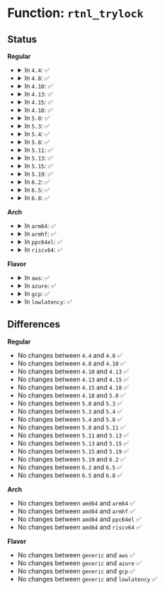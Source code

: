 # Function: <code>rtnl_trylock</code>

## Status
<b>Regular</b>
<ul>
<li>
<details>
<summary>In <code>4.4</code>: ✅</summary>

```c
int rtnl_trylock();
```

**Collision:** Unique Global

**Inline:** No

**Transformation:** False

**Instances:**

```
In net/core/rtnetlink.c (ffffffff81729d00)
Location: net/core/rtnetlink.c:86
Inline: False
Direct callers:
  - net/core/net-sysfs.c:set_tx_maxrate
  - net/ipv4/devinet.c:devinet_sysctl_forward
  - net/ipv6/addrconf.c:addrconf_sysctl_stable_secret
  - net/ipv6/addrconf.c:addrconf_sysctl_ignore_routes_with_linkdown
  - net/ipv6/addrconf.c:addrconf_sysctl_proxy_ndp
  - net/ipv6/addrconf.c:addrconf_sysctl_forward
  - net/ipv6/addrconf.c:addrconf_sysctl_disable
```
**Symbols:**

```
ffffffff81729d00-ffffffff81729d17: rtnl_trylock (STB_GLOBAL)
```
</details>
</li>
<li>
<details>
<summary>In <code>4.8</code>: ✅</summary>

```c
int rtnl_trylock();
```

**Collision:** Unique Global

**Inline:** No

**Transformation:** False

**Instances:**

```
In net/core/rtnetlink.c (ffffffff81793840)
Location: net/core/rtnetlink.c:108
Inline: False
Direct callers:
  - net/core/net-sysfs.c:set_tx_maxrate
  - net/ipv4/devinet.c:devinet_sysctl_forward
  - net/ipv6/addrconf.c:addrconf_sysctl_ignore_routes_with_linkdown
  - net/ipv6/addrconf.c:addrconf_sysctl_stable_secret
  - net/ipv6/addrconf.c:addrconf_sysctl_proxy_ndp
  - net/ipv6/addrconf.c:addrconf_sysctl_disable
  - net/ipv6/addrconf.c:addrconf_sysctl_forward
```
**Symbols:**

```
ffffffff81793840-ffffffff81793857: rtnl_trylock (STB_GLOBAL)
```
</details>
</li>
<li>
<details>
<summary>In <code>4.10</code>: ✅</summary>

```c
int rtnl_trylock();
```

**Collision:** Unique Global

**Inline:** No

**Transformation:** False

**Instances:**

```
In net/core/rtnetlink.c (ffffffff817c1110)
Location: net/core/rtnetlink.c:108
Inline: False
Direct callers:
  - net/core/net-sysfs.c:set_tx_maxrate
  - net/ipv4/devinet.c:devinet_sysctl_forward
  - net/ipv6/addrconf.c:addrconf_sysctl_ignore_routes_with_linkdown
  - net/ipv6/addrconf.c:addrconf_sysctl_stable_secret
  - net/ipv6/addrconf.c:addrconf_sysctl_proxy_ndp
  - net/ipv6/addrconf.c:addrconf_sysctl_disable
  - net/ipv6/addrconf.c:addrconf_sysctl_forward
```
**Symbols:**

```
ffffffff817c1110-ffffffff817c1127: rtnl_trylock (STB_GLOBAL)
```
</details>
</li>
<li>
<details>
<summary>In <code>4.13</code>: ✅</summary>

```c
int rtnl_trylock();
```

**Collision:** Unique Global

**Inline:** No

**Transformation:** False

**Instances:**

```
In net/core/rtnetlink.c (ffffffff817df8d0)
Location: net/core/rtnetlink.c:110
Inline: False
Direct callers:
  - net/core/net-sysfs.c:set_tx_maxrate
  - net/ipv4/devinet.c:devinet_sysctl_forward
  - net/ipv6/addrconf.c:addrconf_sysctl_disable_policy
  - net/ipv6/addrconf.c:addrconf_sysctl_ignore_routes_with_linkdown
  - net/ipv6/addrconf.c:addrconf_sysctl_stable_secret
  - net/ipv6/addrconf.c:addrconf_sysctl_addr_gen_mode
  - net/ipv6/addrconf.c:addrconf_sysctl_proxy_ndp
  - net/ipv6/addrconf.c:addrconf_sysctl_disable
  - net/ipv6/addrconf.c:addrconf_sysctl_forward
```
**Symbols:**

```
ffffffff817df8d0-ffffffff817df8e7: rtnl_trylock (STB_GLOBAL)
```
</details>
</li>
<li>
<details>
<summary>In <code>4.15</code>: ✅</summary>

```c
int rtnl_trylock();
```

**Collision:** Unique Global

**Inline:** No

**Transformation:** False

**Instances:**

```
In net/core/rtnetlink.c (ffffffff8185a130)
Location: net/core/rtnetlink.c:110
Inline: False
Direct callers:
  - net/core/net-sysfs.c:tx_maxrate_store
  - net/ipv4/devinet.c:devinet_sysctl_forward
  - net/ipv6/addrconf.c:addrconf_sysctl_disable_policy
  - net/ipv6/addrconf.c:addrconf_sysctl_ignore_routes_with_linkdown
  - net/ipv6/addrconf.c:addrconf_sysctl_stable_secret
  - net/ipv6/addrconf.c:addrconf_sysctl_addr_gen_mode
  - net/ipv6/addrconf.c:addrconf_sysctl_proxy_ndp
  - net/ipv6/addrconf.c:addrconf_sysctl_disable
  - net/ipv6/addrconf.c:addrconf_sysctl_forward
```
**Symbols:**

```
ffffffff8185a130-ffffffff8185a147: rtnl_trylock (STB_GLOBAL)
```
</details>
</li>
<li>
<details>
<summary>In <code>4.18</code>: ✅</summary>

```c
int rtnl_trylock();
```

**Collision:** Unique Global

**Inline:** No

**Transformation:** False

**Instances:**

```
In net/core/rtnetlink.c (ffffffff818a59b0)
Location: net/core/rtnetlink.c:121
Inline: False
Direct callers:
  - net/core/net-sysfs.c:tx_maxrate_store
  - net/ipv4/devinet.c:devinet_sysctl_forward
  - net/ipv6/addrconf.c:addrconf_sysctl_disable_policy
  - net/ipv6/addrconf.c:addrconf_sysctl_ignore_routes_with_linkdown
  - net/ipv6/addrconf.c:addrconf_sysctl_stable_secret
  - net/ipv6/addrconf.c:addrconf_sysctl_addr_gen_mode
  - net/ipv6/addrconf.c:addrconf_sysctl_proxy_ndp
  - net/ipv6/addrconf.c:addrconf_sysctl_disable
  - net/ipv6/addrconf.c:addrconf_sysctl_forward
```
**Symbols:**

```
ffffffff818a59b0-ffffffff818a59c7: rtnl_trylock (STB_GLOBAL)
```
</details>
</li>
<li>
<details>
<summary>In <code>5.0</code>: ✅</summary>

```c
int rtnl_trylock();
```

**Collision:** Unique Global

**Inline:** No

**Transformation:** False

**Instances:**

```
In net/core/rtnetlink.c (ffffffff818c8f40)
Location: net/core/rtnetlink.c:121
Inline: False
Direct callers:
  - net/core/net-sysfs.c:tx_maxrate_store
  - net/ipv4/devinet.c:devinet_sysctl_forward
  - net/ipv6/addrconf.c:addrconf_sysctl_disable_policy
  - net/ipv6/addrconf.c:addrconf_sysctl_ignore_routes_with_linkdown
  - net/ipv6/addrconf.c:addrconf_sysctl_stable_secret
  - net/ipv6/addrconf.c:addrconf_sysctl_addr_gen_mode
  - net/ipv6/addrconf.c:addrconf_sysctl_proxy_ndp
  - net/ipv6/addrconf.c:addrconf_sysctl_disable
  - net/ipv6/addrconf.c:addrconf_sysctl_forward
```
**Symbols:**

```
ffffffff818c8f40-ffffffff818c8f57: rtnl_trylock (STB_GLOBAL)
```
</details>
</li>
<li>
<details>
<summary>In <code>5.3</code>: ✅</summary>

```c
int rtnl_trylock();
```

**Collision:** Unique Global

**Inline:** No

**Transformation:** False

**Instances:**

```
In net/core/rtnetlink.c (ffffffff81915f10)
Location: net/core/rtnetlink.c:116
Inline: False
Direct callers:
  - net/core/net-sysfs.c:tx_maxrate_store
  - net/ipv4/devinet.c:devinet_sysctl_forward
  - net/ipv6/addrconf.c:addrconf_sysctl_disable_policy
  - net/ipv6/addrconf.c:addrconf_sysctl_ignore_routes_with_linkdown
  - net/ipv6/addrconf.c:addrconf_sysctl_stable_secret
  - net/ipv6/addrconf.c:addrconf_sysctl_addr_gen_mode
  - net/ipv6/addrconf.c:addrconf_sysctl_proxy_ndp
  - net/ipv6/addrconf.c:addrconf_sysctl_disable
  - net/ipv6/addrconf.c:addrconf_sysctl_forward
```
**Symbols:**

```
ffffffff81915f10-ffffffff81915f27: rtnl_trylock (STB_GLOBAL)
```
</details>
</li>
<li>
<details>
<summary>In <code>5.4</code>: ✅</summary>

```c
int rtnl_trylock();
```

**Collision:** Unique Global

**Inline:** No

**Transformation:** False

**Instances:**

```
In net/core/rtnetlink.c (ffffffff81948520)
Location: net/core/rtnetlink.c:116
Inline: False
Direct callers:
  - net/core/net-sysfs.c:tx_maxrate_store
  - net/ipv4/devinet.c:devinet_sysctl_forward
  - net/ipv6/addrconf.c:addrconf_sysctl_disable_policy
  - net/ipv6/addrconf.c:addrconf_sysctl_ignore_routes_with_linkdown
  - net/ipv6/addrconf.c:addrconf_sysctl_stable_secret
  - net/ipv6/addrconf.c:addrconf_sysctl_addr_gen_mode
  - net/ipv6/addrconf.c:addrconf_sysctl_proxy_ndp
  - net/ipv6/addrconf.c:addrconf_sysctl_disable
  - net/ipv6/addrconf.c:addrconf_sysctl_forward
```
**Symbols:**

```
ffffffff81948520-ffffffff81948537: rtnl_trylock (STB_GLOBAL)
```
</details>
</li>
<li>
<details>
<summary>In <code>5.8</code>: ✅</summary>

```c
int rtnl_trylock();
```

**Collision:** Unique Global

**Inline:** No

**Transformation:** False

**Instances:**

```
In net/core/rtnetlink.c (ffffffff81a18360)
Location: net/core/rtnetlink.c:116
Inline: False
Direct callers:
  - net/core/net-sysfs.c:tx_maxrate_store
  - net/core/net-sysfs.c:phys_switch_id_show
  - net/core/net-sysfs.c:phys_port_id_show
  - net/core/net-sysfs.c:proto_down_store
  - net/core/net-sysfs.c:group_store
  - net/core/net-sysfs.c:ifalias_store
  - net/core/net-sysfs.c:napi_defer_hard_irqs_store
  - net/core/net-sysfs.c:gro_flush_timeout_store
  - net/core/net-sysfs.c:flags_store
  - net/core/net-sysfs.c:mtu_store
  - net/core/net-sysfs.c:duplex_show
  - net/core/net-sysfs.c:carrier_store
  - net/ipv4/devinet.c:devinet_sysctl_forward
  - net/ipv6/addrconf.c:addrconf_sysctl_disable_policy
  - net/ipv6/addrconf.c:addrconf_sysctl_stable_secret
  - net/ipv6/addrconf.c:addrconf_sysctl_addr_gen_mode
  - net/ipv6/addrconf.c:addrconf_sysctl_proxy_ndp
  - net/ipv6/addrconf.c:addrconf_sysctl_disable
  - net/ipv6/addrconf.c:addrconf_fixup_linkdown
  - net/ipv6/addrconf.c:addrconf_fixup_forwarding
```
**Symbols:**

```
ffffffff81a18360-ffffffff81a18377: rtnl_trylock (STB_GLOBAL)
```
</details>
</li>
<li>
<details>
<summary>In <code>5.11</code>: ✅</summary>

```c
int rtnl_trylock();
```

**Collision:** Unique Global

**Inline:** No

**Transformation:** False

**Instances:**

```
In net/core/rtnetlink.c (ffffffff81a18430)
Location: net/core/rtnetlink.c:116
Inline: False
Direct callers:
  - net/core/net-sysfs.c:xps_rxqs_store
  - net/core/net-sysfs.c:xps_rxqs_show
  - net/core/net-sysfs.c:xps_cpus_store
  - net/core/net-sysfs.c:xps_cpus_show
  - net/core/net-sysfs.c:tx_maxrate_store
  - net/core/net-sysfs.c:phys_switch_id_show
  - net/core/net-sysfs.c:phys_port_id_show
  - net/core/net-sysfs.c:proto_down_store
  - net/core/net-sysfs.c:group_store
  - net/core/net-sysfs.c:ifalias_store
  - net/core/net-sysfs.c:napi_defer_hard_irqs_store
  - net/core/net-sysfs.c:gro_flush_timeout_store
  - net/core/net-sysfs.c:flags_store
  - net/core/net-sysfs.c:mtu_store
  - net/core/net-sysfs.c:duplex_show
  - net/core/net-sysfs.c:carrier_store
  - net/ipv4/devinet.c:devinet_sysctl_forward
  - net/ipv6/addrconf.c:addrconf_sysctl_disable_policy
  - net/ipv6/addrconf.c:addrconf_sysctl_stable_secret
  - net/ipv6/addrconf.c:addrconf_sysctl_addr_gen_mode
  - net/ipv6/addrconf.c:addrconf_sysctl_proxy_ndp
  - net/ipv6/addrconf.c:addrconf_sysctl_disable
  - net/ipv6/addrconf.c:addrconf_fixup_linkdown
  - net/ipv6/addrconf.c:addrconf_fixup_forwarding
```
**Symbols:**

```
ffffffff81a18430-ffffffff81a18447: rtnl_trylock (STB_GLOBAL)
```
</details>
</li>
<li>
<details>
<summary>In <code>5.13</code>: ✅</summary>

```c
int rtnl_trylock();
```

**Collision:** Unique Global

**Inline:** No

**Transformation:** False

**Instances:**

```
In net/core/rtnetlink.c (ffffffff819ff300)
Location: net/core/rtnetlink.c:116
Inline: False
Direct callers:
  - net/core/net-sysfs.c:xps_rxqs_store
  - net/core/net-sysfs.c:xps_rxqs_show
  - net/core/net-sysfs.c:xps_cpus_store
  - net/core/net-sysfs.c:xps_cpus_show
  - net/core/net-sysfs.c:tx_maxrate_store
  - net/core/net-sysfs.c:traffic_class_show
  - net/core/net-sysfs.c:phys_switch_id_show
  - net/core/net-sysfs.c:phys_port_id_show
  - net/core/net-sysfs.c:ifalias_store
  - net/core/net-sysfs.c:duplex_show
  - net/ipv4/devinet.c:devinet_sysctl_forward
  - net/ipv6/addrconf.c:addrconf_sysctl_disable_policy
  - net/ipv6/addrconf.c:addrconf_sysctl_ignore_routes_with_linkdown
  - net/ipv6/addrconf.c:addrconf_sysctl_stable_secret
  - net/ipv6/addrconf.c:addrconf_sysctl_addr_gen_mode
  - net/ipv6/addrconf.c:addrconf_sysctl_proxy_ndp
  - net/ipv6/addrconf.c:addrconf_sysctl_disable
  - net/ipv6/addrconf.c:addrconf_fixup_forwarding
```
**Symbols:**

```
ffffffff819ff300-ffffffff819ff317: rtnl_trylock (STB_GLOBAL)
```
</details>
</li>
<li>
<details>
<summary>In <code>5.15</code>: ✅</summary>

```c
int rtnl_trylock();
```

**Collision:** Unique Global

**Inline:** No

**Transformation:** False

**Instances:**

```
In net/core/rtnetlink.c (ffffffff81ab14f0)
Location: net/core/rtnetlink.c:116
Inline: False
Direct callers:
  - net/core/net-sysfs.c:xps_rxqs_store
  - net/core/net-sysfs.c:xps_rxqs_show
  - net/core/net-sysfs.c:xps_cpus_store
  - net/core/net-sysfs.c:xps_cpus_show
  - net/core/net-sysfs.c:tx_maxrate_store
  - net/core/net-sysfs.c:traffic_class_show
  - net/core/net-sysfs.c:phys_switch_id_show
  - net/core/net-sysfs.c:phys_port_name_show
  - net/core/net-sysfs.c:phys_port_id_show
  - net/core/net-sysfs.c:ifalias_store
  - net/core/net-sysfs.c:duplex_show
  - net/core/net-sysfs.c:speed_show
  - net/ipv4/devinet.c:devinet_sysctl_forward
  - net/ipv6/addrconf.c:addrconf_sysctl_disable_policy
  - net/ipv6/addrconf.c:addrconf_sysctl_ignore_routes_with_linkdown
  - net/ipv6/addrconf.c:addrconf_sysctl_stable_secret
  - net/ipv6/addrconf.c:addrconf_sysctl_addr_gen_mode
  - net/ipv6/addrconf.c:addrconf_sysctl_proxy_ndp
  - net/ipv6/addrconf.c:addrconf_sysctl_disable
  - net/ipv6/addrconf.c:addrconf_fixup_forwarding
```
**Symbols:**

```
ffffffff81ab14f0-ffffffff81ab1507: rtnl_trylock (STB_GLOBAL)
```
</details>
</li>
<li>
<details>
<summary>In <code>5.19</code>: ✅</summary>

```c
int rtnl_trylock();
```

**Collision:** Unique Global

**Inline:** No

**Transformation:** False

**Instances:**

```
In net/core/rtnetlink.c (ffffffff81c2a6a0)
Location: net/core/rtnetlink.c:151
Inline: False
Direct callers:
  - net/core/net-sysfs.c:xps_rxqs_store
  - net/core/net-sysfs.c:xps_rxqs_show
  - net/core/net-sysfs.c:xps_cpus_store
  - net/core/net-sysfs.c:xps_cpus_show
  - net/core/net-sysfs.c:tx_maxrate_store
  - net/core/net-sysfs.c:traffic_class_show
  - net/core/net-sysfs.c:threaded_store
  - net/core/net-sysfs.c:phys_switch_id_show
  - net/core/net-sysfs.c:phys_port_name_show
  - net/core/net-sysfs.c:phys_port_id_show
  - net/core/net-sysfs.c:proto_down_store
  - net/core/net-sysfs.c:group_store
  - net/core/net-sysfs.c:ifalias_store
  - net/core/net-sysfs.c:napi_defer_hard_irqs_store
  - net/core/net-sysfs.c:gro_flush_timeout_store
  - net/core/net-sysfs.c:tx_queue_len_store
  - net/core/net-sysfs.c:flags_store
  - net/core/net-sysfs.c:mtu_store
  - net/core/net-sysfs.c:duplex_show
  - net/core/net-sysfs.c:speed_show
  - net/core/net-sysfs.c:carrier_store
  - net/ipv4/devinet.c:devinet_sysctl_forward
  - net/ipv6/addrconf.c:addrconf_sysctl_disable_policy
  - net/ipv6/addrconf.c:addrconf_sysctl_ignore_routes_with_linkdown
  - net/ipv6/addrconf.c:addrconf_sysctl_stable_secret
  - net/ipv6/addrconf.c:addrconf_sysctl_addr_gen_mode
  - net/ipv6/addrconf.c:addrconf_sysctl_proxy_ndp
  - net/ipv6/addrconf.c:addrconf_sysctl_disable
  - net/ipv6/addrconf.c:addrconf_fixup_forwarding
```
**Symbols:**

```
ffffffff81c2a6a0-ffffffff81c2a6bd: rtnl_trylock (STB_GLOBAL)
```
</details>
</li>
<li>
<details>
<summary>In <code>6.2</code>: ✅</summary>

```c
int rtnl_trylock();
```

**Collision:** Unique Global

**Inline:** No

**Transformation:** False

**Instances:**

```
In net/core/rtnetlink.c (ffffffff81ddd420)
Location: net/core/rtnetlink.c:152
Inline: False
Direct callers:
  - net/core/net-sysfs.c:xps_rxqs_store
  - net/core/net-sysfs.c:xps_rxqs_show
  - net/core/net-sysfs.c:xps_cpus_store
  - net/core/net-sysfs.c:xps_cpus_show
  - net/core/net-sysfs.c:tx_maxrate_store
  - net/core/net-sysfs.c:traffic_class_show
  - net/core/net-sysfs.c:threaded_store
  - net/core/net-sysfs.c:phys_switch_id_show
  - net/core/net-sysfs.c:phys_port_name_show
  - net/core/net-sysfs.c:phys_port_id_show
  - net/core/net-sysfs.c:proto_down_store
  - net/core/net-sysfs.c:group_store
  - net/core/net-sysfs.c:ifalias_store
  - net/core/net-sysfs.c:napi_defer_hard_irqs_store
  - net/core/net-sysfs.c:gro_flush_timeout_store
  - net/core/net-sysfs.c:tx_queue_len_store
  - net/core/net-sysfs.c:flags_store
  - net/core/net-sysfs.c:mtu_store
  - net/core/net-sysfs.c:duplex_show
  - net/core/net-sysfs.c:speed_show
  - net/core/net-sysfs.c:carrier_store
  - net/ipv4/devinet.c:devinet_sysctl_forward
  - net/ipv6/addrconf.c:addrconf_sysctl_disable_policy
  - net/ipv6/addrconf.c:addrconf_sysctl_ignore_routes_with_linkdown
  - net/ipv6/addrconf.c:addrconf_sysctl_stable_secret
  - net/ipv6/addrconf.c:addrconf_sysctl_addr_gen_mode
  - net/ipv6/addrconf.c:addrconf_sysctl_proxy_ndp
  - net/ipv6/addrconf.c:addrconf_sysctl_disable
  - net/ipv6/addrconf.c:addrconf_fixup_forwarding
```
**Symbols:**

```
ffffffff81ddd420-ffffffff81ddd43d: rtnl_trylock (STB_GLOBAL)
```
</details>
</li>
<li>
<details>
<summary>In <code>6.5</code>: ✅</summary>

```c
int rtnl_trylock();
```

**Collision:** Unique Global

**Inline:** No

**Transformation:** False

**Instances:**

```
In net/core/rtnetlink.c (ffffffff81e4e170)
Location: net/core/rtnetlink.c:155
Inline: False
Direct callers:
  - net/core/net-sysfs.c:xps_rxqs_store
  - net/core/net-sysfs.c:xps_rxqs_show
  - net/core/net-sysfs.c:xps_cpus_store
  - net/core/net-sysfs.c:xps_cpus_show
  - net/core/net-sysfs.c:tx_maxrate_store
  - net/core/net-sysfs.c:traffic_class_show
  - net/core/net-sysfs.c:threaded_store
  - net/core/net-sysfs.c:phys_switch_id_show
  - net/core/net-sysfs.c:phys_port_name_show
  - net/core/net-sysfs.c:phys_port_id_show
  - net/core/net-sysfs.c:proto_down_store
  - net/core/net-sysfs.c:group_store
  - net/core/net-sysfs.c:ifalias_store
  - net/core/net-sysfs.c:napi_defer_hard_irqs_store
  - net/core/net-sysfs.c:gro_flush_timeout_store
  - net/core/net-sysfs.c:tx_queue_len_store
  - net/core/net-sysfs.c:flags_store
  - net/core/net-sysfs.c:mtu_store
  - net/core/net-sysfs.c:duplex_show
  - net/core/net-sysfs.c:speed_show
  - net/core/net-sysfs.c:carrier_store
  - net/ipv4/devinet.c:devinet_sysctl_forward
  - net/ipv6/addrconf.c:addrconf_sysctl_disable_policy
  - net/ipv6/addrconf.c:addrconf_sysctl_ignore_routes_with_linkdown
  - net/ipv6/addrconf.c:addrconf_sysctl_stable_secret
  - net/ipv6/addrconf.c:addrconf_sysctl_addr_gen_mode
  - net/ipv6/addrconf.c:addrconf_sysctl_proxy_ndp
  - net/ipv6/addrconf.c:addrconf_sysctl_disable
  - net/ipv6/addrconf.c:addrconf_fixup_forwarding
```
**Symbols:**

```
ffffffff81e4e170-ffffffff81e4e18d: rtnl_trylock (STB_GLOBAL)
```
</details>
</li>
<li>
<details>
<summary>In <code>6.8</code>: ✅</summary>

```c
int rtnl_trylock();
```

**Collision:** Unique Global

**Inline:** No

**Transformation:** False

**Instances:**

```
In net/core/rtnetlink.c (ffffffff81f0ced0)
Location: net/core/rtnetlink.c:156
Inline: False
Direct callers:
  - drivers/net/virtio_net.c:virtnet_rx_dim_work
  - net/core/net-sysfs.c:xps_rxqs_store
  - net/core/net-sysfs.c:xps_rxqs_show
  - net/core/net-sysfs.c:xps_cpus_store
  - net/core/net-sysfs.c:xps_cpus_show
  - net/core/net-sysfs.c:tx_maxrate_store
  - net/core/net-sysfs.c:traffic_class_show
  - net/core/net-sysfs.c:threaded_store
  - net/core/net-sysfs.c:phys_switch_id_show
  - net/core/net-sysfs.c:phys_port_name_show
  - net/core/net-sysfs.c:phys_port_id_show
  - net/core/net-sysfs.c:proto_down_store
  - net/core/net-sysfs.c:group_store
  - net/core/net-sysfs.c:ifalias_store
  - net/core/net-sysfs.c:napi_defer_hard_irqs_store
  - net/core/net-sysfs.c:gro_flush_timeout_store
  - net/core/net-sysfs.c:tx_queue_len_store
  - net/core/net-sysfs.c:flags_store
  - net/core/net-sysfs.c:mtu_store
  - net/core/net-sysfs.c:duplex_show
  - net/core/net-sysfs.c:speed_show
  - net/core/net-sysfs.c:carrier_show
  - net/core/net-sysfs.c:carrier_store
  - net/ipv4/devinet.c:devinet_sysctl_forward
  - net/ipv6/addrconf.c:addrconf_sysctl_disable_policy
  - net/ipv6/addrconf.c:addrconf_sysctl_ignore_routes_with_linkdown
  - net/ipv6/addrconf.c:addrconf_sysctl_stable_secret
  - net/ipv6/addrconf.c:addrconf_sysctl_addr_gen_mode
  - net/ipv6/addrconf.c:addrconf_sysctl_proxy_ndp
  - net/ipv6/addrconf.c:addrconf_sysctl_disable
  - net/ipv6/addrconf.c:addrconf_fixup_forwarding
```
**Symbols:**

```
ffffffff81f0ced0-ffffffff81f0ceed: rtnl_trylock (STB_GLOBAL)
```
</details>
</li>
</ul>
<b>Arch</b>
<ul>
<li>
<details>
<summary>In <code>arm64</code>: ✅</summary>

```c
int rtnl_trylock();
```

**Collision:** Unique Global

**Inline:** No

**Transformation:** False

**Instances:**

```
In net/core/rtnetlink.c (ffff800010bea0d8)
Location: net/core/rtnetlink.c:116
Inline: False
Direct callers:
  - net/core/net-sysfs.c:tx_maxrate_store
  - net/ipv4/devinet.c:devinet_sysctl_forward
  - net/ipv6/addrconf.c:addrconf_sysctl_disable_policy
  - net/ipv6/addrconf.c:addrconf_sysctl_ignore_routes_with_linkdown
  - net/ipv6/addrconf.c:addrconf_sysctl_stable_secret
  - net/ipv6/addrconf.c:addrconf_sysctl_addr_gen_mode
  - net/ipv6/addrconf.c:addrconf_sysctl_proxy_ndp
  - net/ipv6/addrconf.c:addrconf_sysctl_disable
  - net/ipv6/addrconf.c:addrconf_sysctl_forward
```
**Symbols:**

```
ffff800010bea0d8-ffff800010bea100: rtnl_trylock (STB_GLOBAL)
```
</details>
</li>
<li>
<details>
<summary>In <code>armhf</code>: ✅</summary>

```c
int rtnl_trylock();
```

**Collision:** Unique Global

**Inline:** No

**Transformation:** False

**Instances:**

```
In net/core/rtnetlink.c (c0d02a48)
Location: net/core/rtnetlink.c:116
Inline: False
Direct callers:
  - net/core/net-sysfs.c:tx_maxrate_store
  - net/ipv4/devinet.c:devinet_sysctl_forward
  - net/ipv6/addrconf.c:addrconf_sysctl_disable_policy
  - net/ipv6/addrconf.c:addrconf_sysctl_ignore_routes_with_linkdown
  - net/ipv6/addrconf.c:addrconf_sysctl_stable_secret
  - net/ipv6/addrconf.c:addrconf_sysctl_addr_gen_mode
  - net/ipv6/addrconf.c:addrconf_sysctl_proxy_ndp
  - net/ipv6/addrconf.c:addrconf_sysctl_disable
  - net/ipv6/addrconf.c:addrconf_sysctl_forward
```
**Symbols:**

```
c0d02a48-c0d02a6c: rtnl_trylock (STB_GLOBAL)
```
</details>
</li>
<li>
<details>
<summary>In <code>ppc64el</code>: ✅</summary>

```c
int rtnl_trylock();
```

**Collision:** Unique Global

**Inline:** No

**Transformation:** False

**Instances:**

```
In net/core/rtnetlink.c (c000000000ccc500)
Location: net/core/rtnetlink.c:116
Inline: False
Direct callers:
  - net/core/net-sysfs.c:tx_maxrate_store
  - net/ipv4/devinet.c:devinet_sysctl_forward
  - net/ipv6/addrconf.c:addrconf_sysctl_disable_policy
  - net/ipv6/addrconf.c:addrconf_sysctl_ignore_routes_with_linkdown
  - net/ipv6/addrconf.c:addrconf_sysctl_stable_secret
  - net/ipv6/addrconf.c:addrconf_sysctl_addr_gen_mode
  - net/ipv6/addrconf.c:addrconf_sysctl_proxy_ndp
  - net/ipv6/addrconf.c:addrconf_sysctl_disable
  - net/ipv6/addrconf.c:addrconf_sysctl_forward
```
**Symbols:**

```
c000000000ccc500-c000000000ccc53c: rtnl_trylock (STB_GLOBAL)
```
</details>
</li>
<li>
<details>
<summary>In <code>riscv64</code>: ✅</summary>

```c
int rtnl_trylock();
```

**Collision:** Unique Global

**Inline:** No

**Transformation:** False

**Instances:**

```
In net/core/rtnetlink.c (ffffffe00076d98a)
Location: net/core/rtnetlink.c:116
Inline: False
Direct callers:
  - net/core/net-sysfs.c:tx_maxrate_store
  - net/core/net-sysfs.c:phys_switch_id_show
  - net/core/net-sysfs.c:phys_port_name_show
  - net/core/net-sysfs.c:phys_port_id_show
  - net/core/net-sysfs.c:ifalias_store
  - net/core/net-sysfs.c:duplex_show
  - net/core/net-sysfs.c:speed_show
  - net/ipv4/devinet.c:devinet_sysctl_forward
  - net/ipv6/addrconf.c:addrconf_sysctl_disable_policy
  - net/ipv6/addrconf.c:addrconf_sysctl_ignore_routes_with_linkdown
  - net/ipv6/addrconf.c:addrconf_sysctl_stable_secret
  - net/ipv6/addrconf.c:addrconf_sysctl_addr_gen_mode
  - net/ipv6/addrconf.c:addrconf_sysctl_proxy_ndp
  - net/ipv6/addrconf.c:addrconf_sysctl_disable
  - net/ipv6/addrconf.c:addrconf_sysctl_forward
```
**Symbols:**

```
ffffffe00076d98a-ffffffe00076d9b4: rtnl_trylock (STB_GLOBAL)
```
</details>
</li>
</ul>
<b>Flavor</b>
<ul>
<li>
<details>
<summary>In <code>aws</code>: ✅</summary>

```c
int rtnl_trylock();
```

**Collision:** Unique Global

**Inline:** No

**Transformation:** False

**Instances:**

```
In net/core/rtnetlink.c (ffffffff818e84f0)
Location: net/core/rtnetlink.c:116
Inline: False
Direct callers:
  - net/core/net-sysfs.c:tx_maxrate_store
  - net/ipv4/devinet.c:devinet_sysctl_forward
  - net/ipv6/addrconf.c:addrconf_sysctl_disable_policy
  - net/ipv6/addrconf.c:addrconf_sysctl_ignore_routes_with_linkdown
  - net/ipv6/addrconf.c:addrconf_sysctl_stable_secret
  - net/ipv6/addrconf.c:addrconf_sysctl_addr_gen_mode
  - net/ipv6/addrconf.c:addrconf_sysctl_proxy_ndp
  - net/ipv6/addrconf.c:addrconf_sysctl_disable
  - net/ipv6/addrconf.c:addrconf_sysctl_forward
```
**Symbols:**

```
ffffffff818e84f0-ffffffff818e8507: rtnl_trylock (STB_GLOBAL)
```
</details>
</li>
<li>
<details>
<summary>In <code>azure</code>: ✅</summary>

```c
int rtnl_trylock();
```

**Collision:** Unique Global

**Inline:** No

**Transformation:** False

**Instances:**

```
In net/core/rtnetlink.c (ffffffff818a2330)
Location: net/core/rtnetlink.c:116
Inline: False
Direct callers:
  - net/core/net-sysfs.c:tx_maxrate_store
  - net/ipv4/devinet.c:devinet_sysctl_forward
  - net/ipv6/addrconf.c:addrconf_sysctl_disable_policy
  - net/ipv6/addrconf.c:addrconf_sysctl_ignore_routes_with_linkdown
  - net/ipv6/addrconf.c:addrconf_sysctl_stable_secret
  - net/ipv6/addrconf.c:addrconf_sysctl_addr_gen_mode
  - net/ipv6/addrconf.c:addrconf_sysctl_proxy_ndp
  - net/ipv6/addrconf.c:addrconf_sysctl_disable
  - net/ipv6/addrconf.c:addrconf_sysctl_forward
```
**Symbols:**

```
ffffffff818a2330-ffffffff818a2347: rtnl_trylock (STB_GLOBAL)
```
</details>
</li>
<li>
<details>
<summary>In <code>gcp</code>: ✅</summary>

```c
int rtnl_trylock();
```

**Collision:** Unique Global

**Inline:** No

**Transformation:** False

**Instances:**

```
In net/core/rtnetlink.c (ffffffff81939520)
Location: net/core/rtnetlink.c:116
Inline: False
Direct callers:
  - net/core/net-sysfs.c:tx_maxrate_store
  - net/ipv4/devinet.c:devinet_sysctl_forward
  - net/ipv6/addrconf.c:addrconf_sysctl_disable_policy
  - net/ipv6/addrconf.c:addrconf_sysctl_ignore_routes_with_linkdown
  - net/ipv6/addrconf.c:addrconf_sysctl_stable_secret
  - net/ipv6/addrconf.c:addrconf_sysctl_addr_gen_mode
  - net/ipv6/addrconf.c:addrconf_sysctl_proxy_ndp
  - net/ipv6/addrconf.c:addrconf_sysctl_disable
  - net/ipv6/addrconf.c:addrconf_sysctl_forward
```
**Symbols:**

```
ffffffff81939520-ffffffff81939537: rtnl_trylock (STB_GLOBAL)
```
</details>
</li>
<li>
<details>
<summary>In <code>lowlatency</code>: ✅</summary>

```c
int rtnl_trylock();
```

**Collision:** Unique Global

**Inline:** No

**Transformation:** False

**Instances:**

```
In net/core/rtnetlink.c (ffffffff8195ac00)
Location: net/core/rtnetlink.c:116
Inline: False
Direct callers:
  - net/core/net-sysfs.c:tx_maxrate_store
  - net/ipv4/devinet.c:devinet_sysctl_forward
  - net/ipv6/addrconf.c:addrconf_sysctl_disable_policy
  - net/ipv6/addrconf.c:addrconf_sysctl_ignore_routes_with_linkdown
  - net/ipv6/addrconf.c:addrconf_sysctl_stable_secret
  - net/ipv6/addrconf.c:addrconf_sysctl_addr_gen_mode
  - net/ipv6/addrconf.c:addrconf_sysctl_proxy_ndp
  - net/ipv6/addrconf.c:addrconf_sysctl_disable
  - net/ipv6/addrconf.c:addrconf_sysctl_forward
```
**Symbols:**

```
ffffffff8195ac00-ffffffff8195ac17: rtnl_trylock (STB_GLOBAL)
```
</details>
</li>
</ul>

## Differences
<b>Regular</b>
<ul>
<li>
No changes between <code>4.4</code> and <code>4.8</code> ✅
</li>
<li>
No changes between <code>4.8</code> and <code>4.10</code> ✅
</li>
<li>
No changes between <code>4.10</code> and <code>4.13</code> ✅
</li>
<li>
No changes between <code>4.13</code> and <code>4.15</code> ✅
</li>
<li>
No changes between <code>4.15</code> and <code>4.18</code> ✅
</li>
<li>
No changes between <code>4.18</code> and <code>5.0</code> ✅
</li>
<li>
No changes between <code>5.0</code> and <code>5.3</code> ✅
</li>
<li>
No changes between <code>5.3</code> and <code>5.4</code> ✅
</li>
<li>
No changes between <code>5.4</code> and <code>5.8</code> ✅
</li>
<li>
No changes between <code>5.8</code> and <code>5.11</code> ✅
</li>
<li>
No changes between <code>5.11</code> and <code>5.13</code> ✅
</li>
<li>
No changes between <code>5.13</code> and <code>5.15</code> ✅
</li>
<li>
No changes between <code>5.15</code> and <code>5.19</code> ✅
</li>
<li>
No changes between <code>5.19</code> and <code>6.2</code> ✅
</li>
<li>
No changes between <code>6.2</code> and <code>6.5</code> ✅
</li>
<li>
No changes between <code>6.5</code> and <code>6.8</code> ✅
</li>
</ul>
<b>Arch</b>
<ul>
<li>
No changes between <code>amd64</code> and <code>arm64</code> ✅
</li>
<li>
No changes between <code>amd64</code> and <code>armhf</code> ✅
</li>
<li>
No changes between <code>amd64</code> and <code>ppc64el</code> ✅
</li>
<li>
No changes between <code>amd64</code> and <code>riscv64</code> ✅
</li>
</ul>
<b>Flavor</b>
<ul>
<li>
No changes between <code>generic</code> and <code>aws</code> ✅
</li>
<li>
No changes between <code>generic</code> and <code>azure</code> ✅
</li>
<li>
No changes between <code>generic</code> and <code>gcp</code> ✅
</li>
<li>
No changes between <code>generic</code> and <code>lowlatency</code> ✅
</li>
</ul>

